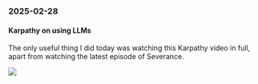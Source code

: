 ### 2025-02-28
#### Karpathy on using LLMs
The only useful thing I did today was watching this Karpathy video in full, apart from watching the latest episode of Severance.

![](https://www.youtube.com/EWvNQjAaOHw)